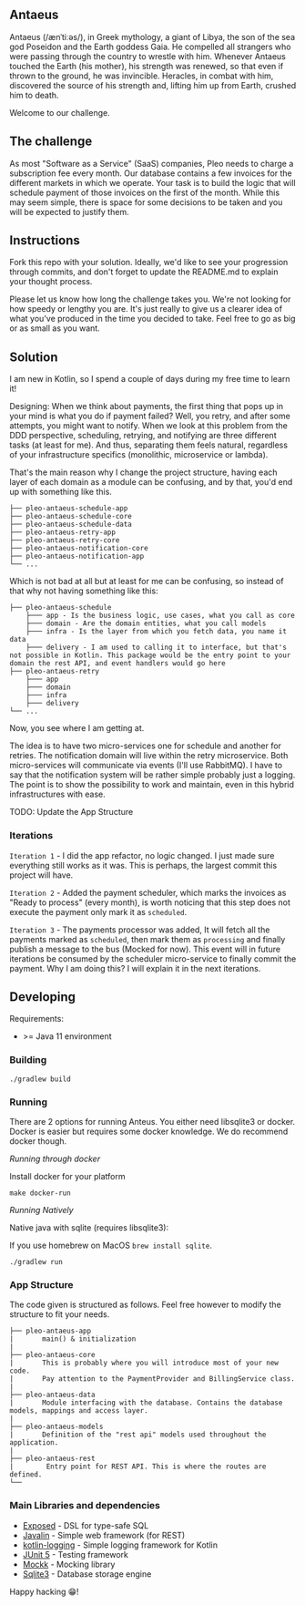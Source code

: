 ## Antaeus

Antaeus (/ænˈtiːəs/), in Greek mythology, a giant of Libya, the son of the sea god Poseidon and the Earth goddess Gaia. He compelled all strangers who were passing through the country to wrestle with him. Whenever Antaeus touched the Earth (his mother), his strength was renewed, so that even if thrown to the ground, he was invincible. Heracles, in combat with him, discovered the source of his strength and, lifting him up from Earth, crushed him to death.

Welcome to our challenge.

## The challenge

As most "Software as a Service" (SaaS) companies, Pleo needs to charge a subscription fee every month. Our database contains a few invoices for the different markets in which we operate. Your task is to build the logic that will schedule payment of those invoices on the first of the month. While this may seem simple, there is space for some decisions to be taken and you will be expected to justify them.

## Instructions

Fork this repo with your solution. Ideally, we'd like to see your progression through commits, and don't forget to update the README.md to explain your thought process.

Please let us know how long the challenge takes you. We're not looking for how speedy or lengthy you are. It's just really to give us a clearer idea of what you've produced in the time you decided to take. Feel free to go as big or as small as you want.

## Solution
I am new in Kotlin, so I spend a couple of days during my free time to learn it!

Designing: When we think about payments, the first thing that pops up in your mind is what you do if payment failed? Well, you retry, and after some attempts, you might want to notify.
When we look at this problem from the DDD perspective, scheduling, retrying, and notifying are three different tasks (at least for me). And thus, separating them feels natural, regardless of your infrastructure specifics (monolithic, microservice or lambda).

That's the main reason why I change the project structure, having each layer of each domain as a module can be confusing, and by that, you'd end up with something like this.
```
├── pleo-antaeus-schedule-app
├── pleo-antaeus-schedule-core
├── pleo-antaeus-schedule-data
├── pleo-antaeus-retry-app
├── pleo-antaeus-retry-core
├── pleo-antaeus-notification-core
├── pleo-antaeus-notification-app
└── ...
```
Which is not bad at all but at least for me can be confusing, so instead of that why not having something like this:
```
├── pleo-antaeus-schedule
    ├─── app - Is the business logic, use cases, what you call as core
    ├─── domain - Are the domain entities, what you call models
    ├─── infra - Is the layer from which you fetch data, you name it data
    ├─── delivery - I am used to calling it to interface, but that's not possible in Kotlin. This package would be the entry point to your domain the rest API, and event handlers would go here
├── pleo-antaeus-retry
    ├─── app
    ├─── domain
    ├─── infra
    ├─── delivery
└── ...
```
Now, you see where I am getting at. 

The idea is to have two micro-services one for schedule and another for retries. The notification domain will live within the retry microservice. Both micro-services will communicate via events (I'll use RabbitMQ). I have to say that the notification system will be rather simple probably just a logging. The point is to show the possibility to work and maintain, even in this hybrid infrastructures with ease.

TODO: Update the App Structure
### Iterations
`Iteration 1` - I did the app refactor, no logic changed. I just made sure everything still works as it was. This is perhaps, the largest commit this project will have.

`Iteration 2` - Added the payment scheduler, which marks the invoices as "Ready to process" (every month), is worth noticing that this step does not execute the payment only mark it as `scheduled`.

`Iteration 3` - The payments processor was added, It will fetch all the payments marked as `scheduled`, then mark them as `processing` and finally publish a message to the bus (Mocked for now). This event will in future iterations be consumed by the scheduler micro-service to finally commit the payment. Why I am doing this? I will explain it in the next iterations.

## Developing

Requirements:
- \>= Java 11 environment

### Building

```
./gradlew build
```

### Running

There are 2 options for running Anteus. You either need libsqlite3 or docker. Docker is easier but requires some docker knowledge. We do recommend docker though.


*Running through docker*

Install docker for your platform

```
make docker-run
```

*Running Natively*

Native java with sqlite (requires libsqlite3):

If you use homebrew on MacOS `brew install sqlite`.

```
./gradlew run
```


### App Structure
The code given is structured as follows. Feel free however to modify the structure to fit your needs.
```
├── pleo-antaeus-app
|       main() & initialization
|
├── pleo-antaeus-core
|       This is probably where you will introduce most of your new code.
|       Pay attention to the PaymentProvider and BillingService class.
|
├── pleo-antaeus-data
|       Module interfacing with the database. Contains the database models, mappings and access layer.
|
├── pleo-antaeus-models
|       Definition of the "rest api" models used throughout the application.
|
├── pleo-antaeus-rest
|        Entry point for REST API. This is where the routes are defined.
└──
```

### Main Libraries and dependencies
* [Exposed](https://github.com/JetBrains/Exposed) - DSL for type-safe SQL
* [Javalin](https://javalin.io/) - Simple web framework (for REST)
* [kotlin-logging](https://github.com/MicroUtils/kotlin-logging) - Simple logging framework for Kotlin
* [JUnit 5](https://junit.org/junit5/) - Testing framework
* [Mockk](https://mockk.io/) - Mocking library
* [Sqlite3](https://sqlite.org/index.html) - Database storage engine

Happy hacking 😁!
